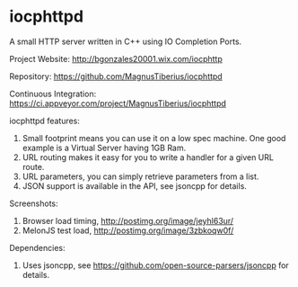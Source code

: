 # iocphttpd
A small HTTP server written in C++ using IO Completion Ports.

Project Website:
http://bgonzales20001.wix.com/iocphttp

Repository:
https://github.com/MagnusTiberius/iocphttpd

Continuous Integration:
https://ci.appveyor.com/project/MagnusTiberius/iocphttpd

iocphttpd features:

1.  Small footprint means you can use it on a low spec machine. One good example is a Virtual Server having 1GB Ram.
2.  URL routing makes it easy for you to write a handler for a given URL route.
3.  URL parameters, you can simply retrieve parameters from a list.
4.  JSON support is available in the API, see jsoncpp for details.


Screenshots:
1.   Browser load timing, http://postimg.org/image/jeyhl63ur/
2.   MelonJS test load, http://postimg.org/image/3zbkoqw0f/ 

Dependencies:

1) Uses jsoncpp, see https://github.com/open-source-parsers/jsoncpp for details.



